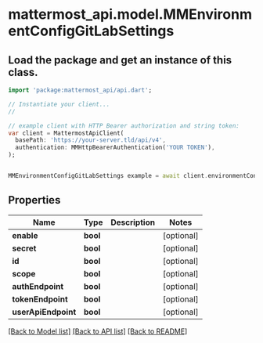 # mattermost_api.model.MMEnvironmentConfigGitLabSettings

## Load the package and get an instance of this class.
```dart
import 'package:mattermost_api/api.dart';

// Instantiate your client...
//

// example client with HTTP Bearer authorization and string token:
var client = MattermostApiClient(
  basePath: 'https://your-server.tld/api/v4',
  authentication: MMHttpBearerAuthentication('YOUR TOKEN'),
);


MMEnvironmentConfigGitLabSettings example = await client.environmentConfigGitLabSettings.FUNCTION_THAT_RETURNS_THIS_CLASS();

```

## Properties
Name | Type | Description | Notes
------------ | ------------- | ------------- | -------------
**enable** | **bool** |  | [optional] 
**secret** | **bool** |  | [optional] 
**id** | **bool** |  | [optional] 
**scope** | **bool** |  | [optional] 
**authEndpoint** | **bool** |  | [optional] 
**tokenEndpoint** | **bool** |  | [optional] 
**userApiEndpoint** | **bool** |  | [optional] 

[[Back to Model list]](../GENERATED_README.md#documentation-for-models) [[Back to API list]](../GENERATED_README.md#documentation-for-api-endpoints) [[Back to README]](../GENERATED_README.md)


